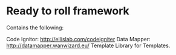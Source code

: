 Ready to roll framework
=================

Contains the following:

Code Ignitor:  http://ellislab.com/codeigniter 
Data Mapper:  http://datamapper.wanwizard.eu/
Template Library for Templates.
